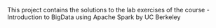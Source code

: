 This project contains the solutions to the lab exercises of the course - Introduction to BigData using Apache Spark by UC Berkeley
